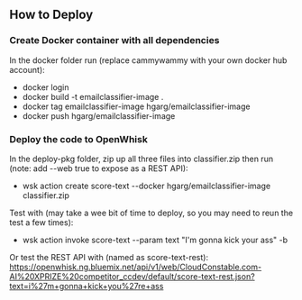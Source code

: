 ## How to Deploy

### Create Docker container with all dependencies
In the docker folder run (replace cammywammy with your own docker hub account):
- docker login
- docker build -t emailclassifier-image .
- docker tag emailclassifier-image hgarg/emailclassifier-image
- docker push hgarg/emailclassifier-image

### Deploy the code to OpenWhisk
In the deploy-pkg folder, zip up all three files into classifier.zip then run (note: add --web true to expose as a REST API):
- wsk action create score-text --docker hgarg/emailclassifier-image classifier.zip

Test with (may take a wee bit of time to deploy, so you may need to reun the test a few times):
- wsk action invoke score-text --param text "I'm gonna kick your ass" -b

Or test the REST API with (named as score-text-rest):
https://openwhisk.ng.bluemix.net/api/v1/web/CloudConstable.com-AI%20XPRIZE%20competitor_ccdev/default/score-text-rest.json?text=i%27m+gonna+kick+you%27re+ass
